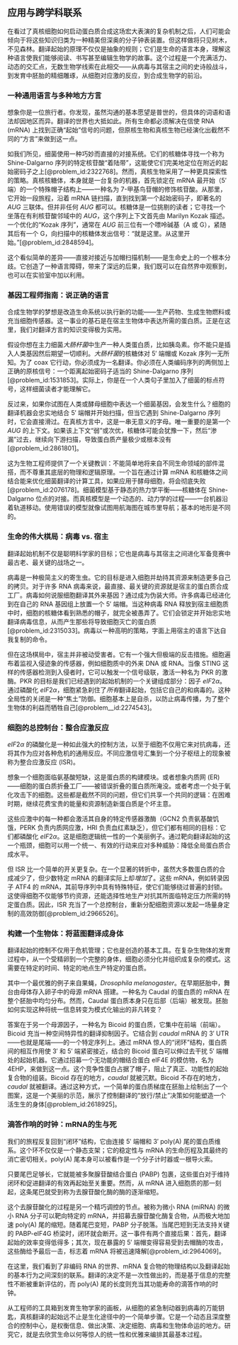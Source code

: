 ## 应用与跨学科联系

在看过了真核细胞如何启动蛋白质合成这场宏大表演的复杂机制之后，人们可能会倾向于将这些知识归类为一种精美但深奥的分子钟表装置。但这样做将只见树木，不见森林。翻译起始的原理不仅仅是抽象的规则；它们是生命的语言本身，理解这种语言使我们能够阅读、书写甚至编辑生物学的故事。这个过程是一个充满活力、动态的交汇点，无数生物学线索在此相交——从病毒与其宿主之间的史诗般战斗，到发育中胚胎的精细雕琢，从细胞对应激的反应，到合成生物学的前沿。

### 一种通用语言与多种地方方言

想象你是一位旅行者。你发现，虽然沟通的基本愿望是普世的，但具体的词语和语法却因地区而异。翻译的世界也大抵如此。所有生命都必须解决在信使 RNA (mRNA) 上找到正确“起始”信号的问题，但原核生物和真核生物已经演化出截然不同的“方言”来做到这一点。

如我们所见，细菌使用一种巧妙而直接的对接系统。它们的核糖体寻找一个称为 Shine-Dalgarno 序列的特定核苷酸“着陆带”，这能使它们完美地定位在附近的起始密码子之上[@problem_id:2322768]。然而，真核生物采用了一种更具探索性的策略。真核核糖体，本身就是一台复杂的机器，首先锁定在 mRNA 最开始（$5'$ 端）的一个特殊帽子结构上——一种名为 $7$-甲基鸟苷帽的修饰核苷酸。从那里，它开始一段旅程，沿着 mRNA 链扫描，直到找到第一个起始密码子，即著名的 $AUG$ 三联体。但并非任何 $AUG$ 都可以。核糖体是一位挑剔的读者；它寻找一个坐落在有利核苷酸邻域中的 $AUG$，这个序列上下文首先由 Marilyn Kozak 描述。一个优化的“Kozak 序列”，通常在 $AUG$ 前三位有一个嘌呤碱基（A 或 G），紧随其后有一个 G，向扫描中的核糖体发出信号：“就是这里。从这里开始。”[@problem_id:2848594]。

这个看似简单的差异——直接对接近与加帽扫描机制——是生命史上的一个根本分歧。它创造了一种语言障碍，带来了深远的后果，我们既可以在自然界中观察到，也可以在实验室中加以利用。

### 基因工程师指南：说正确的语言

合成生物学的梦想是改造生命系统以执行新的功能——生产药物、生成生物燃料或充当细胞传感器。这一事业的基石是在宿主生物体中表达所需的蛋白质。正是在这里，我们对翻译方言的知识变得极为实用。

假设你想在主力细菌*大肠杆菌*中生产一种人类蛋白质，比如胰岛素。你不能只是插入人类基因然后期望一切顺利。*大肠杆菌*的核糖体对 $5'$ 端帽或 Kozak 序列一无所知。为了 coax 它行动，你必须成为一名翻译。你必须在人类编码序列的两侧加上正确的原核信号：一个距离起始密码子适当的 Shine-Dalgarno 序列[@problem_id:1531853]。实际上，你是在一个人类句子里加入了细菌的标点符号，这样细菌读者才能理解它。

反过来，如果你试图在人类或酵母细胞中表达一个细菌基因，会发生什么？细胞的翻译机器会忠实地结合 $5'$ 端帽并开始扫描，但当它遇到 Shine-Dalgarno 序列时，它会直接滑过。在真核方言中，这是一串无意义的字母。唯一重要的是第一个 $AUG$ 的上下文。如果该上下文“弱”或次优，核糖体可能会犹豫一下，然后“渗漏”过去，继续向下游扫描，导致蛋白质产量极少或根本没有[@problem_id:2861801]。

这为生物工程师提供了一个关键教训：不能简单地将来自不同生命领域的部件混搭，而不尊重其底层的物理和逻辑原理。一个旨在通过计算 mRNA 和核糖体之间结合能来优化细菌翻译的计算工具，如果应用于酵母细胞，将会彻底失败[@problem_id:2076178]。细菌模型基于静态的热力学平衡——核糖体在 Shine-Dalgarno 位点的对接。而真核模型是一个动态的、动力学的过程——一台机器沿着轨道移动。使用错误的模型就像试图用航海图在城市里导航；基本的地形是不同的。

### 生命的伟大棋局：病毒 vs. 宿主

翻译起始机制不仅是聪明科学家的目标；它也是病毒与其宿主之间进化军备竞赛中最古老、最关键的战场之一。

病毒是一种极简主义的寄生虫。它的目标是进入细胞并劫持其资源来制造更多自己的拷贝。对于许多 RNA 病毒来说，最直接、最关键的资源就是宿主的蛋白质合成工厂。病毒如何说服细胞翻译其外来基因？通过成为伪装大师。许多病毒已经进化到在自己的 RNA 基因组上放置一个 $5'$ 端帽。当这种病毒 RNA 释放到宿主细胞质中时，细胞的核糖体看到熟悉的帽子，就完全被愚弄了。它们会锁定并开始忠实地翻译病毒信息，从而产生那些将导致细胞灭亡的蛋白质[@problem_id:2315033]。病毒以一种高明的策略，字面上用宿主的语言下达自我复制的命令。

但在这场棋局中，宿主并非被动受害者。它有一个强大但极端的反击措施。细胞遍布着监视入侵迹象的传感器，例如细胞质中的外来 DNA 或 RNA。当像 STING 这样的传感器检测到入侵者时，它可以触发一个信号级联，激活一种名为 PKR 的激酶。PKR 的目标是我们已经遇到的起始机制的一个关键组成部分：因子 $eIF2\alpha$。通过磷酸化 $eIF2\alpha$，细胞紧急刹住了*所有*翻译起始，包括它自己的和病毒的。这种全局性的关闭是一种“焦土”防御。细胞基本上是自杀，以防止病毒传播，为了整个生物体的利益而牺牲自己[@problem__id:2274543]。

### 细胞的总控制台：整合应激反应

$eIF2\alpha$ 的磷酸化是一种如此强大的控制方法，以至于细胞不仅用它来对抗病毒，还将其作为应对各种危机的通用反应。不同应激信号汇集到一个分子枢纽上的现象被称为整合应激反应 (ISR)。

想象一个细胞面临氨基酸短缺，这是蛋白质的构建模块。或者想象内质网 (ER)——细胞的蛋白质折叠工厂——被错误折叠的蛋白质所淹没。或者考虑一个处于氧化攻击下的细胞。这些都是截然不同的问题，但它们共享一个共同的逻辑：在困难时期，继续花费宝贵的能量和资源制造新蛋白质是个坏主意。

这些应激中的每一种都会激活其自身的特定传感器激酶（GCN2 负责氨基酸饥饿，PERK 负责内质网应激，HRI 负责血红素缺乏），但它们都有相同的目标：它们都磷酸化 $eIF2\alpha$。这是细胞逻辑统一性的一个美丽例子。通过靶向翻译起始的这一个瓶颈，细胞可以用一个统一、有效的行动来应对多种威胁：降低全局蛋白质合成水平。

但 ISR 比一个简单的开关更复杂。在一个显著的转折中，虽然大多数蛋白质的合成减少了，但少数特定 mRNA 的翻译实际上却*增加*了。这些 mRNA，例如转录因子 ATF4 的 mRNA，其前导序列中具有特殊特征，使它们能够绕过普遍的封锁。这使得细胞不仅能够节约资源，还能选择性地生产对抗其所面临特定压力所需的特定蛋白质。因此，ISR 充当了一个总控制台，重新分配细胞资源以发起一场量身定制的高效防御[@problem_id:2966526]。

### 构建一个生物体：将蓝图翻译成身体

翻译起始的控制不仅用于危机管理；它也是创造的基本工具。在复杂生物体的发育过程中，从一个受精卵到一个完整的身体，细胞必须分化并组织成复杂的模式。这需要在特定的时间、特定的地点生产特定的蛋白质。

其中一个最优雅的例子来自果蝇，*Drosophila melanogaster*。在早期胚胎中，舞台由母体存入卵子中的母源 mRNA 搭建。一种名为 Caudal 的蛋白质的 mRNA 在整个胚胎中均匀分布。然而，Caudal 蛋白质本身只在后部（后端）被发现。胚胎如何实现这种将统一信息转变为模式化输出的非凡转变？

答案在于另一个母源因子，一种名为 Bicoid 的蛋白质，它集中在前端（前端）。Bicoid 充当一种空间特异性的翻译抑制因子。它结合到 *caudal* mRNA 的 $3'$ UTR——也就是尾端——的一个特定序列上。通过 mRNA 惊人的“闭环”结构，蛋白质间的相互作用使 $3'$ 和 $5'$ 端紧密接近，结合的 Bicoid 蛋白可以伸过去干扰 $5'$ 端帽处的起始机器。它通过招募一个无功能的帽结合蛋白 eIF4E 的模仿物，名为 4EHP，来做到这一点。这个竞争性蛋白占据了帽子，阻止了真正、功能性的起始复合物的组装。Bicoid 存在的地方，*caudal* 就被沉默。Bicoid 不存在的地方，*caudal* 就被翻译。通过这种方式，一个简单的蛋白质梯度在胚胎上绘制出了一个图案，这是一个美丽的示范，展示了控制翻译的“放行/禁止”决策如何能塑造一个活生生的身体[@problem_id:2618925]。

### 滴答作响的时钟：mRNA的生与死

我们的旅程反复回到“闭环”结构，它由连接 $5'$ 端帽和 $3'$ poly(A) 尾的蛋白质维系。这个环不仅仅是一个静态支架；它的稳定性与 mRNA 的生命历程及其最终的消亡密切相关。poly(A) 尾本身可以被看作是一个分子计时器或一根导火索。

只要尾巴足够长，它就能被多聚腺苷酸结合蛋白 (PABP) 包裹，这些蛋白对于维持闭环和促进翻译的有效再起始至关重要。然而，从 mRNA 进入细胞质的那一刻起，这条尾巴就受到称为去腺苷酸化酶的酶的逐渐缩短。

这个去腺苷酸化的过程是另一个精巧调控的节点。被称为微小 RNA (miRNA) 的微小 RNA 分子可以靶向特定的 mRNA，并招募去腺苷酸化酶复合物，从而极大地加速 poly(A) 尾的缩短。随着尾巴变短，PABP 分子脱落。当尾巴短到无法支持关键的 PABP-eIF4G 桥梁时，闭环就会断开。这一事件有两个直接后果：首先，翻译起始的效率变得低得多；其次，现在暴露的 $5'$ 端帽变得容易受到去帽酶的攻击，这些酶给予最后一击，标志着 mRNA 将被迅速降解[@problem_id:2964069]。

在这里，我们看到了非编码 RNA 的世界、mRNA 复合物的物理结构以及翻译起始的基本行为之间深刻的联系。翻译的决定不是一次性做出的，而是基于信息的完整性不断被重新评估的，而 poly(A) 尾的长度则充当其功能寿命的滴答作响的时钟。

从工程师的工具箱到发育生物学家的画板，从细胞的紧急制动器到病毒的万能钥匙，真核翻译的起始远不止是生化途径中的一个简单步骤。它是一个动态且深度整合的控制中心，是权衡信息、做出决策、决定细胞、病毒和生物体命运的地方。研究它，就是去欣赏生命以何等惊人的统一性和优雅来编排其最基本过程。